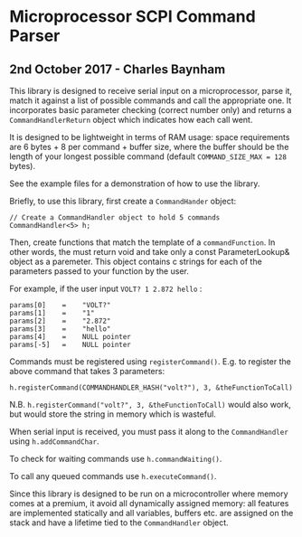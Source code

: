 
Microprocessor SCPI Command Parser
==================================

## 2nd October 2017 - Charles Baynham

This library is designed to receive serial input on a microprocessor, parse
it, match it against a list of possible commands and call the appropriate
one. It incorporates basic parameter checking (correct number only) and
returns a `CommandHandlerReturn` object which indicates how each call went.

It is designed to be lightweight in terms of RAM usage: space requirements
are 6 bytes + 8 per command + buffer size, where the buffer should be the
length of your longest possible command (default `COMMAND_SIZE_MAX = 128`
bytes).

See the example files for a demonstration of how to use the library.

Briefly, to use this library, first create a `CommandHander` object:

	// Create a CommandHandler object to hold 5 commands
	CommandHandler<5> h;

Then, create functions that match the template of a `commandFunction`. In
other words, the must return void and take only a const ParameterLookup&
object as a paremeter. This object contains c strings for each of the
parameters passed to your function by the user.

For example, if the user input `VOLT? 1 2.872 hello` :

    params[0]    =    "VOLT?"
    params[1]    =    "1"
    params[2]    =    "2.872"
    params[3]    =    "hello"
    params[4]    =    NULL pointer
    params[-5]   =    NULL pointer

Commands must be registered using `registerCommand()`. E.g. to register the
above command that takes 3 parameters:

	h.registerCommand(COMMANDHANDLER_HASH("volt?"), 3, &theFunctionToCall)

N.B. `h.registerCommand("volt?", 3, &theFunctionToCall)` would also work, but
would store the string in memory which is wasteful.

When serial input is received, you must pass it along to the `CommandHandler`
using `h.addCommandChar`.

To check for waiting commands use `h.commandWaiting()`.

To call any queued commands use `h.executeCommand()`.

Since this library is designed to be run on a microcontroller where memory
comes at a premium, it avoid all dynamically assigned memory: all features are
implemented statically and all variables, buffers etc. are assigned on the
stack and have a lifetime tied to the `CommandHandler` object.
